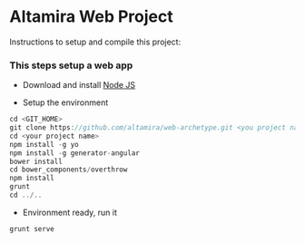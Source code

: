 Altamira Web Project
====================

Instructions to setup and compile this project:

### This steps setup a web app

* Download and install [Node JS](http://nodejs.org/)

* Setup the environment

```javascript
cd <GIT_HOME>
git clone https://github.com/altamira/web-archetype.git <you project name>
cd <your project name>
npm install -g yo
npm install -g generator-angular
bower install
cd bower_components/overthrow
npm install
grunt
cd ../..
```
* Environment ready, run it

```javascript
grunt serve
```

